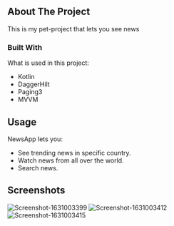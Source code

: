 
<!-- ABOUT THE PROJECT -->
## About The Project

This is my pet-project that lets you see news

### Built With

What is used in this project:
* Kotlin
* DaggerHilt
* Paging3
* MVVM



<!-- USAGE EXAMPLES -->
## Usage

NewsApp lets you:
- See trending news in specific country.
- Watch news from all over the world.
- Search news.

## Screenshots

<img src="https://i.ibb.co/YPcyrRB/Screenshot-1631003399.png" alt="Screenshot-1631003399" border="0">
<img src="https://i.ibb.co/88DKq7z/Screenshot-1631003412.png" alt="Screenshot-1631003412" border="0">
<img src="https://i.ibb.co/JmgCQHq/Screenshot-1631003415.png" alt="Screenshot-1631003415" border="0"> 
